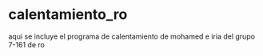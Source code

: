 # calentamiento_ro
aqui se incluye el programa de calentamiento de mohamed e iria del grupo 7-161 de ro
